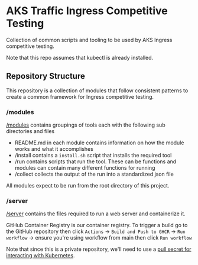 # AKS Traffic Ingress Competitive Testing

Collection of common scripts and tooling to be used by AKS Ingress competitive testing.

Note that this repo assumes that kubectl is already installed.

## Repository Structure

This repository is a collection of modules that follow consistent patterns to create a common framework for Ingress competitive testing.

### /modules

[/modules](./modules/) contains groupings of tools each with the following sub directories and files
- README.md in each module contains information on how the module works and what it accomplishes
- /install contains a `install.sh` script that installs the required tool
- /run contains scripts that run the tool. These can be functions and modules can contain many different functions for running
- /collect collects the output of the run into a standardized json file

All modules expect to be run from the root directory of this project.

### /server

[/server](./server/) contains the files required to run a web server and containerize it.

GitHub Container Registry is our container registry. To trigger a build go to the GitHub repository then click `Actions` -> `Build and Push to GHCR` -> `Run workflow` -> ensure you're using workflow from main then click `Run workflow`

Note that since this is a private repository, we'll need to use a [pull secret for interacting with Kubernetes](https://stackoverflow.com/questions/72959144/k8s-to-pull-private-image-from-github-container-registry-ghcr-using-github-tok).